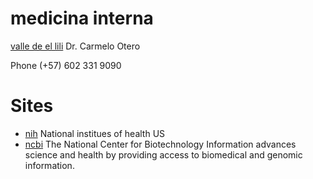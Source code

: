 # medicina interna

[valle de el lili](https://valledellili.org/departamentos-y-servicios/medicina-interna/)
Dr. Carmelo Otero

Phone (+57) 602 331 9090

# Sites

- [nih](https://www.nih.gov) National institues of health US
- [ncbi](https://www.ncbi.nlm.nih.gov) The National Center for Biotechnology Information advances science and health by providing access to biomedical and genomic information.
